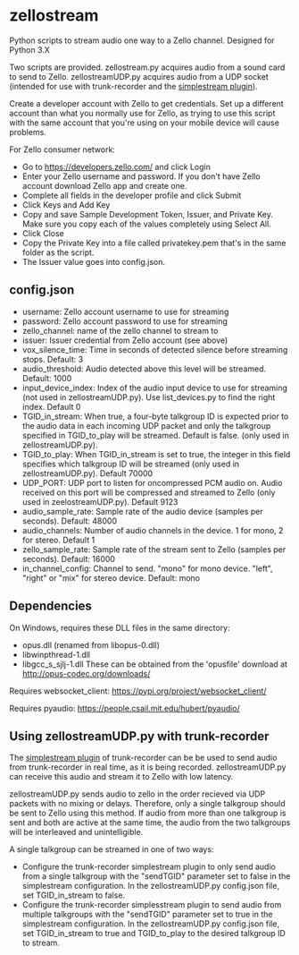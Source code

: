 # zellostream
Python scripts to stream audio one way to a Zello channel.  Designed for Python 3.X

Two scripts are provided.  zellostream.py acquires audio from a sound card to send to Zello.  zellostreamUDP.py acquires audio from a UDP socket (intended for use with trunk-recorder and the [simplestream plugin](https://github.com/robotastic/trunk-recorder/blob/master/docs/CONFIGURE.md#simplestream-plugin)).

Create a developer account with Zello to get credentials.  Set up a different account than what you normally use for Zello, as trying to use this script with the same account that you're using on your mobile device will cause problems.

For Zello consumer network:
- Go to https://developers.zello.com/ and click Login
- Enter your Zello username and password. If you don't have Zello account download Zello app and create one.
- Complete all fields in the developer profile and click Submit
- Click Keys and Add Key
- Copy and save Sample Development Token, Issuer, and Private Key. Make sure you copy each of the values completely using Select All.
- Click Close
- Copy the Private Key into a file called privatekey.pem that's in the same folder as the script.
- The Issuer value goes into config.json.

## config.json
- username:  Zello account username to use for streaming
- password:  Zello account password to use for streaming
- zello_channel:  name of the zello channel to stream to
- issuer:  Issuer credential from Zello account (see above)
- vox_silence_time:  Time in seconds of detected silence before streaming stops. Default: 3
- audio_threshold:  Audio detected above this level will be streamed. Default: 1000
- input_device_index:  Index of the audio input device to use for streaming (not used in zellostreamUDP.py). Use list_devices.py to find the right index. Default 0
- TGID_in_stream: When true, a four-byte talkgroup ID is expected prior to the audio data in each incoming UDP packet and only the talkgroup specified in TGID_to_play will be streamed.  Default is false.  (only used in zellostreamUDP.py).
- TGID_to_play: When TGID_in_stream is set to true, the integer in this field specifies which talkgroup ID will be streamed (only used in zellostreamUDP.py). Default 70000
- UDP_PORT: UDP port to listen for oncompressed PCM audio on.  Audio received on this port will be compressed and streamed to Zello (only used in zeelostreamUDP.py). Default 9123
- audio_sample_rate: Sample rate of the audio device (samples per seconds). Default: 48000
- audio_channels: Number of audio channels in the device. 1 for mono, 2 for stereo. Default 1
- zello_sample_rate: Sample rate of the stream sent to Zello (samples per seconds). Default: 16000
- in_channel_config: Channel to send. "mono" for mono device. "left", "right" or "mix" for stereo device. Default: mono

## Dependencies
On Windows, requires these DLL files in the same directory:
- opus.dll (renamed from libopus-0.dll)
- libwinpthread-1.dll
- libgcc_s_sjlj-1.dll
These can be obtained from the 'opusfile' download at http://opus-codec.org/downloads/

Requires websocket_client:
https://pypi.org/project/websocket_client/

Requires pyaudio:
https://people.csail.mit.edu/hubert/pyaudio/

## Using zellostreamUDP.py with trunk-recorder
The [simplestream plugin](https://github.com/robotastic/trunk-recorder/blob/master/docs/CONFIGURE.md#simplestream-plugin) of trunk-recorder can be be used to send audio from trunk-recorder in real time, as it is being recorded.  zellostreamUDP.py can receive this audio and stream it to Zello with low latency.

zellostreamUDP.py sends audio to zello in the order recieved via UDP packets with no mixing or delays.  Therefore, only a single talkgroup should be sent to Zello using this method.  If audio from more than one talkgroup is sent and both are active at the same time, the audio from the two talkgroups will be interleaved and unintelligible.

A single talkgroup can be streamed in one of two ways:
- Configure the trunk-recorder simplestream plugin to only send audio from a single talkgroup with the "sendTGID" parameter set to false in the simplestream configuration.  In the zellostreamUDP.py config.json file, set TGID_in_stream to false.
- Configure the trunk-recorder simplesstream plugin to send audio from multiple talkgroups with the "sendTGID" parameter set to true in the simplestream configuration.  In the zellostreamUDP.py config.json file, set TGID_in_stream to true and TGID_to_play to the desired talkgroup ID to stream.
